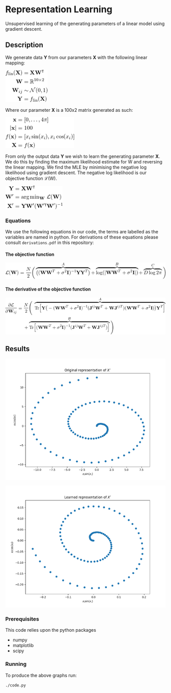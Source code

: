 # Representation Learning

Unsupervised learning of the generating parameters of a linear model using
gradient descent.

## Description

We generate data **Y** from our parameters **X** with the following linear
mapping:

![Data](images/data_eqn.png)

Where our parameter **X** is a 100x2 matrix generated as such:

![Param](images/param_eqn.png)

From only the output data **Y** we wish to learn the generating parameter
**X**. We do this by finding the maximum likelihood estimate for W and
reversing the linear mapping. We find the MLE by minimising the negative log
likelihood using gradient descent. The negative log likelihood is our objective
function &#8466;(W).

![Arg Min](images/arg_min.png)

###  Equations

We use the following equations in our code, the terms are labelled as the
variables are named in python. For derivations of these equations please
consult `derivations.pdf` in this repository:

#### The objective function

![Objective Function](images/objective_function.png)

#### The derivative of the objective function

![Derivative Objective](images/derivative_objective.png)

## Results

![All data sets](images/original.png)

![Subset data sets](images/learned.png)

### Prerequisites

This code relies upon the python packages
* numpy
* matplotlib
* scipy

### Running

To produce the above graphs run:

```
./code.py
```

